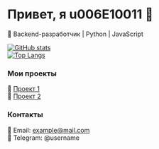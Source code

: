 # Привет, я u006E10011 👋  

🚀 Backend-разработчик | Python | JavaScript  

[![GitHub stats](https://github-readme-stats.vercel.app/api?username=u006E10011&show_icons=true&theme=dark)](https://github.com/u006E10011)  
[![Top Langs](https://github-readme-stats.vercel.app/api/top-langs/?username=u006E10011&layout=compact)](https://github.com/u006E10011)  

### Мои проекты  
🔗 [Проект 1](https://github.com/u006E10011/repo1)  
🔗 [Проект 2](https://github.com/u006E10011/repo2)  

### Контакты  
📧 Email: example@mail.com  
💬 Telegram: @username  
